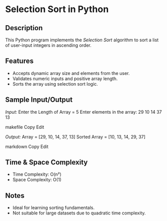 # Selection Sort in Python

## Description

This Python program implements the *Selection Sort* algorithm to sort a list of user-input integers in ascending order.

## Features

- Accepts dynamic array size and elements from the user.
- Validates numeric inputs and positive array length.
- Sorts the array using selection sort logic.

## Sample Input/Output

*Input:*
Enter the Length of Array = 5
Enter elements in the array:
29
10
14
37
13

makefile
Copy
Edit

*Output:*
Array = [29, 10, 14, 37, 13]
Sorted Array = [10, 13, 14, 29, 37]

markdown
Copy
Edit

## Time & Space Complexity

- Time Complexity: O(n²)
- Space Complexity: O(1)

## Notes

- Ideal for learning sorting fundamentals.
- Not suitable for large datasets due to quadratic time complexity.